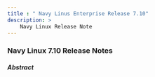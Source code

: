 ```yaml
---
title : " Navy Linus Enterprise Release 7.10"
description: >
    Navy Linux Release Note
---
```

### Navy Linux 7.10 Release Notes

##### Abstract
